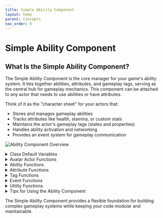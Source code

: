 ```yaml
---
title: Simple Ability Component
layout: home
parent: Concepts
nav_order: 6
---
```


# Simple Ability Component

## What Is the Simple Ability Component?

The Simple Ability Component is the core manager for your game's ability system. It ties together abilities, attributes, and gameplay tags, serving as the central hub for gameplay mechanics. This component can be attached to any actor that needs to use abilities or have attributes.

Think of it as the "character sheet" for your actors that:
- Stores and manages gameplay abilities
- Tracks attributes like health, stamina, or custom stats
- Maintains the actor's gameplay tags (states and properties)
- Handles ability activation and networking
- Provides an event system for gameplay communication

![Ability Component Overview](TODO)

<details markdown="1">
  <summary>Class Default Variables</summary>

### Tags
- **GameplayTags**: A container of gameplay tags that represent the actor's current state
  - Used to control ability activation (e.g., "Player.Stunned", "Combat.InProgress")
  - Replicated to clients automatically
  - Can be queried by game systems to determine actor state

### Abilities
- **GrantedAbilities**: Array of ability classes that this component can activate
  - These abilities are granted to the component at startup
  - Can be modified at runtime with GrantAbility/RevokeAbility

- **AbilitySets**: Data assets containing groups of abilities to grant
  - Useful for organizing abilities into logical sets (e.g., "BasicMoves", "FireSpells")
  - All abilities in these sets are granted at startup

- **AbilityOverrideSets**: Data assets for ability class substitutions
  - Lets you replace one ability with another without changing references
  - Useful for character-specific variants of generic abilities

### Attributes
- **FloatAttributes**: Array of numerical attributes (like Health, Mana, Speed)
  - Each attribute has a tag, base value, current value, and optional limits
  - Automatically replicated to clients

- **StructAttributes**: Array of complex structured data attributes
  - For more complex game data (like equipment stats, skill trees)
  - Requires an attribute handler class to process changes

- **AttributeSets**: Data assets containing predefined attributes
  - Similar to AbilitySets but for attributes
  - All attributes in these sets are added at startup

### Avatar
- **AvatarActor**: The actor that this ability component represents
  - Often the owning actor, but can be different (e.g., a controller's avatar is its pawn)
  - Used by abilities to affect the game world
</details>

<details markdown="1">
  <summary>Avatar Actor Functions</summary>

- **GetAvatarActor**: Returns the current avatar actor
  - Use this instead of GetOwner() in abilities

- **SetAvatarActor**: Changes the avatar actor (Authority only)
  - Useful when possessing different pawns

- **IsAvatarActorOfType**: Checks if the avatar is of a specified class
  - Helpful for type-safe ability activation requirements
</details>

<details markdown="1">
  <summary>Ability Functions</summary>

### Ability Management
- **GrantAbility**: Adds an ability to the component (Authority only)
  - Makes the ability available for activation

- **RevokeAbility**: Removes an ability from the component (Authority only)
  - Prevents future activation of the ability

- **AddAbilityOverride**: Substitutes one ability class with another (Authority only)
  - Useful for character variants or upgrades

- **RemoveAbilityOverride**: Removes a previously set override (Authority only)

### Ability Activation
- **ActivateAbility**: Activates an ability with optional context data
  - Primary way to trigger abilities
  - Can include any struct as context data via FInstancedStruct

- **CancelAbility**: Stops a specific ability that's currently running
  - Calls CanCancel() to check if cancellation is allowed

- **CancelAbilitiesWithTags**: Cancels all running abilities with matching tags
  - Useful for cancelling groups of abilities (e.g., all attack abilities)
</details>

<details markdown="1">
  <summary>Attribute Functions</summary>

### Attribute Management
- **AddFloatAttribute**: Adds a numerical attribute to the component
  - Can optionally override an existing attribute with the same tag

- **RemoveFloatAttribute**: Removes a numerical attribute from the component

- **AddStructAttribute**: Adds a complex data attribute to the component
  - Requires a valid attribute handler class

- **RemoveStructAttribute**: Removes a complex data attribute from the component

### Attribute Modifiers
- **ApplyAttributeModifierToTarget**: Applies a modifier to another component's attributes
  - Changes attributes based on the modifier's rules
  - Returns the modifier's unique ID

- **ApplyAttributeModifierToSelf**: Convenience function to apply a modifier to this component
  - Same as ApplyAttributeModifierToTarget but targets self

- **CancelAttributeModifier**: Stops an active attribute modifier
  - For duration modifiers, ends them early
  - For instantaneous modifiers, cancels any ongoing side effects

- **CancelAttributeModifiersWithTags**: Cancels all modifiers with matching tags
  - Useful for removing all effects of a certain type
</details>

<details markdown="1">
  <summary>Tag Functions</summary>

- **AddGameplayTag**: Adds a tag to the component's tag container
  - Optionally broadcasts an event with custom payload data
  - Used to mark states like "Stunned" or "InCombat"

- **RemoveGameplayTag**: Removes a tag from the component's tag container
  - Also broadcasts an event that can carry payload data
  - Used to clear states when they end
</details>

<details markdown="1">
  <summary>Event Functions</summary>

- **SendEvent**: Sends an event through the event system
  - Can include any data via FInstancedStruct payload
  - Supports various replication policies for multiplayer
  - Can target specific listeners or broadcast to all

The component includes built-in networking support for sending events:
  - Local only (no replication)
  - Server and owning client
  - Server and owning client with prediction
  - All connected clients
  - All connected clients with prediction
</details>

<details markdown="1">
  <summary>Utility Functions</summary>

- **HasAuthority**: Checks if this component is on the server or authoritative client

- **GetServerTime**: Returns the current server time
  - Useful for synchronizing ability timings in multiplayer

- **FindAbilityState**: Gets the current state of an ability by ID
  - Returns information about the ability's status and context

- **IsAnyAbilityActive**: Checks if any ability is currently active
  - Useful for conditional logic (e.g., prevent movement while abilities are active)

- **DoesAbilityHaveOverride**: Checks if an ability class has been overridden

- **GetStructAttributeHandler**: Gets a handler for a struct attribute type
  - Handlers process changes to complex attribute data
</details>

<details markdown="1">
  <summary>Tips for Using the Ability Component</summary>

1. **Component Setup**: Add the Ability Component to any actor that needs abilities or attributes

2. **Use Data Assets**: Organize abilities and attributes into AbilitySets and AttributeSets for better management

3. **Avatar Actor**: Always set the avatar actor correctly, especially when the owner isn't the actor performing abilities

4. **Activation Context**: Pass relevant data when activating abilities using FInstancedStruct

5. **Mind Replication**: Be aware of which functions only work on the server (Authority-only functions)

6. **Tag Management**: Use gameplay tags consistently to track states and conditions

7. **Clean Cancellation**: Properly cancel abilities and modifiers when they should end

8. **Event Communication**: Use the SendEvent system instead of direct references between systems

9. **Attribute Organization**: Group related attributes logically and use consistent naming conventions

10. **Blueprint Exposure**: Expose key component functions in your actor blueprints for easier designer access
</details>

The Simple Ability Component provides a flexible foundation for building complex gameplay systems while keeping your code modular and maintainable.